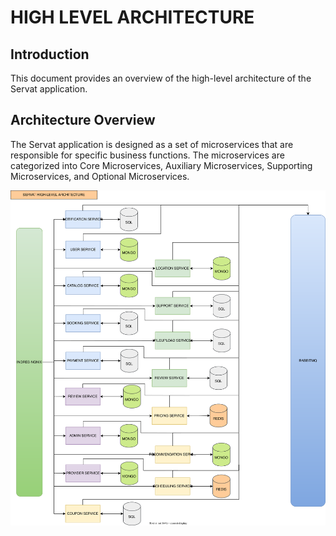 # HIGH LEVEL ARCHITECTURE

## Introduction
This document provides an overview of the high-level architecture of the Servat application.

## Architecture Overview

The Servat application is designed as a set of microservices that are responsible for specific business functions. The microservices are categorized into Core Microservices, Auxiliary Microservices, Supporting Microservices, and Optional Microservices.

![High-Level Architecture](others/draw.io/high-level.drawio.svg)